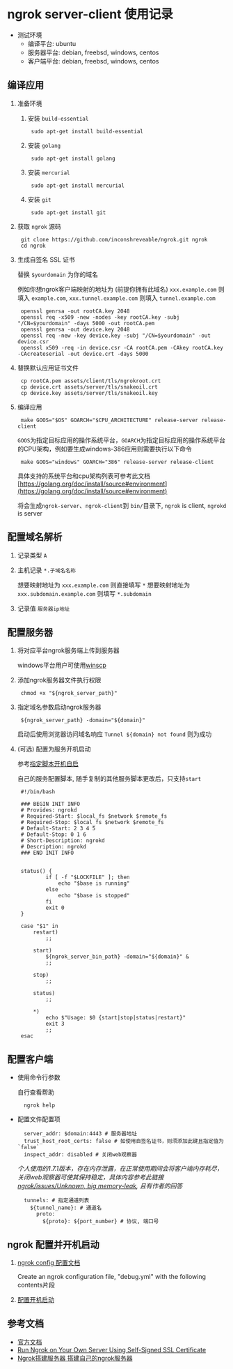 # ngrok server-client 使用记录

- 测试环境
	- 编译平台: ubuntu
	- 服务器平台: debian, freebsd, windows, centos
	- 客户端平台: debian, freebsd, windows, centos

## 编译应用

1. 准备环境

	1. 安装 `build-essential`

			sudo apt-get install build-essential
		
	2. 安装 `golang`

			sudo apt-get install golang
		
	3. 安装 `mercurial`

			sudo apt-get install mercurial
		
	4. 安装 `git`
	
			sudo apt-get install git
		
2. 获取 `ngrok` 源码

		git clone https://github.com/inconshreveable/ngrok.git ngrok
		cd ngrok
	
3. 生成自签名 SSL 证书

	替换 `$yourdomain` 为你的域名
	
	例如你想ngrok客户端映射的地址为 (前提你拥有此域名) `xxx.example.com` 则填入 `example.com`, `xxx.tunnel.example.com` 则填入 `tunnel.example.com`

		openssl genrsa -out rootCA.key 2048
		openssl req -x509 -new -nodes -key rootCA.key -subj "/CN=$yourdomain" -days 5000 -out rootCA.pem
		openssl genrsa -out device.key 2048
		openssl req -new -key device.key -subj "/CN=$yourdomain" -out device.csr
		openssl x509 -req -in device.csr -CA rootCA.pem -CAkey rootCA.key -CAcreateserial -out device.crt -days 5000
	
4. 替换默认应用证书文件

		cp rootCA.pem assets/client/tls/ngrokroot.crt
		cp device.crt assets/server/tls/snakeoil.crt 
		cp device.key assets/server/tls/snakeoil.key
	
5. 编译应用

		make GOOS="$OS" GOARCH="$CPU_ARCHITECTURE" release-server release-client
	
	`GOOS`为指定目标应用的操作系统平台，`GOARCH`为指定目标应用的操作系统平台的CPU架构，例如要生成windows-386应用则需要执行以下命令
	
		make GOOS="windows" GOARCH="386" release-server release-client
	
	具体支持的系统平台和cpu架构列表可参考此文档[https://golang.org/doc/install/source#environment](https://golang.org/doc/install/source#environment)
	
	将会生成`ngrok-server`、`ngrok-client`到 `bin/`目录下, `ngrok` is client, `ngrokd` is server


## 配置域名解析

1. 记录类型 `A`
2. 主机记录 `*.子域名名称`

	想要映射地址为 `xxx.example.com` 则直接填写 `*`
	想要映射地址为 `xxx.subdomain.example.com` 则填写 `*.subdomain`

3. 记录值 `服务器ip地址`

## 配置服务器

1. 将对应平台ngrok服务端上传到服务器
	
	windows平台用户可使用[winscp](https://winscp.net)
	
2. 添加ngrok服务器文件执行权限
	
		chmod +x "${ngrok_server_path}"
	
3. 指定域名参数启动ngrok服务器

		${ngrok_server_path} -domain="${domain}"
	
	启动后使用浏览器访问域名响应 `Tunnel ${domain} not found` 则为成功

4. (可选) 配置为服务开机启动

	参考[指定脚本开机自启](https://github.com/imfms/imfms.github.io/blob/master/_posts/2017-05-10-raspberry-install-log.markdown#%E6%8C%87%E5%AE%9A%E8%84%9A%E6%9C%AC%E5%BC%80%E6%9C%BA%E8%87%AA%E5%90%AF)
	
	自己的服务配置脚本, 随手复制的其他服务脚本更改后，只支持`start`
		
		#!/bin/bash

		### BEGIN INIT INFO
		# Provides: ngrokd
		# Required-Start: $local_fs $network $remote_fs
		# Required-Stop: $local_fs $network $remote_fs
		# Default-Start: 2 3 4 5
		# Default-Stop: 0 1 6
		# Short-Description: ngrokd
		# Description: ngrokd
		### END INIT INFO


		status() {
				if [ -f "$LOCKFILE" ]; then
					echo "$base is running"
				else
					echo "$base is stopped"
				fi
				exit 0
		}

		case "$1" in
			restart)
				;;

			start)
				${ngrok_server_bin_path} -domain="${domain}" &
				;;

			stop)
				;;

			status)
				;;

			*)
				echo $"Usage: $0 {start|stop|status|restart}"
				exit 3
				;;
		esac


## 配置客户端

- 使用命令行参数
	
	自行查看帮助
	
		ngrok help
		
- 配置文件配置项

		server_addr: $domain:4443 # 服务器地址
		trust_host_root_certs: false # 如使用自签名证书，则须添加此键且指定值为 `false`
		inspect_addr: disabled # 关闭web观察器
	*个人使用的1.7.1版本，存在内存泄露，在正常使用期间会将客户端内存耗尽，关闭web观察器可使其保持稳定，具体内容参考此链接[ngrok/issues/Unknown, big memory-leak](https://github.com/inconshreveable/ngrok/issues/109), 且有作者的回答*
		
		tunnels: # 指定通道列表
		  ${tunnel_name}: # 通道名
			proto:
			  ${proto}: ${port_number} # 协议, 端口号


## ngrok 配置并开机启动
1. [ngrok config 配置文档](https://github.com/inconshreveable/ngrok/blob/master/docs/DEVELOPMENT.md)
	
	Create an ngrok configuration file, "debug.yml" with the following contents片段
	
2. [配置开机启动](#指定脚本开机自启)


## 参考文档
- [官方文档](https://github.com/inconshreveable/ngrok/blob/master/docs/DEVELOPMENT.md)
- [Run Ngrok on Your Own Server Using Self-Signed SSL Certificate](http://www.svenbit.com/2014/09/run-ngrok-on-your-own-server)
- [Ngrok搭建服务器 搭建自己的ngrok服务器](http://blog.lzp.name/archives/24)
